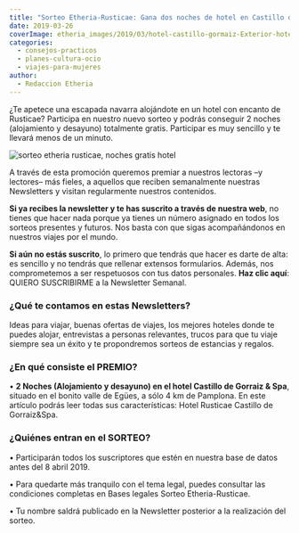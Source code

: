```yaml
---
title: "Sorteo Etheria-Rusticae: Gana dos noches de hotel en Castillo de Gorraiz & Spa (Navarra)"
date: 2019-03-26
coverImage: etheria_images/2019/03/hotel-castillo-gormaiz-Exterior-hotel-general.jpg
categories: 
  - consejos-practicos
  - planes-cultura-ocio
  - viajes-para-mujeres
author: 
  - Redaccion Etheria
---
```


¿Te apetece una escapada navarra alojándote en un hotel con encanto de Rusticae? 
Participa en nuestro nuevo sorteo y podrás conseguir 2 noches (alojamiento y desayuno) 
totalmente gratis. Participar es muy sencillo y te llevará menos de un minuto. 

![sorteo etheria rusticae, noches gratis hotel](etheria_images/2019/03/sorteo-etheria-rusticae-twitter.jpg)

A través de esta promoción queremos premiar a nuestros lectoras –y lectores– más fieles, 
a aquellos que reciben semanalmente nuestras Newsletters y visitan regularmente nuestros 
contenidos. 

**Si ya recibes la newsletter y te has suscrito a través de nuestra web**, no tienes que 
hacer nada porque ya tienes un número asignado en todos los sorteos presentes y futuros. 
Nos basta con que sigas acompañándonos en nuestros viajes por el mundo. 

**Si aún no estás suscrito**, lo primero que tendrás que hacer es darte de alta: es 
sencillo y no tendrás que rellenar extensos formularios. Además, nos comprometemos a ser 
respetuosos con tus datos personales. **Haz clic aquí**: QUIERO SUSCRIBIRME a la 
Newsletter Semanal. 

### ¿Qué te contamos en estas Newsletters?

Ideas para viajar, buenas ofertas de viajes, los mejores hoteles donde te puedes alojar, 
entrevistas a personas relevantes, trucos para que tu viaje siempre sea un éxito y te 
propondremos sorteos de estancias y regalos. 

### ¿En qué consiste el PREMIO?

• **2 Noches (Alojamiento y desayuno) en el hotel Castillo de Gorraiz & Spa**, situado 
en el bonito valle de Egües, a sólo 4 km de Pamplona. En este artículo podrás leer todas 
sus características: Hotel Rusticae Castillo de Gorraiz&Spa. 

### ¿Quiénes entran en el SORTEO?

• Participarán todos los suscriptores que estén en nuestra base de datos antes del 8 
abril 2019. 

• Para quedarte más tranquilo con el tema legal, puedes consultar las condiciones 
completas en Bases legales Sorteo Etheria-Rusticae. 

• Tu nombre saldrá publicado en la Newsletter posterior a la realización del sorteo.
